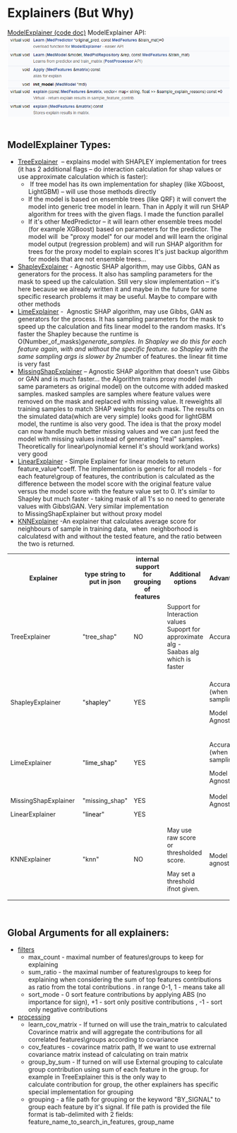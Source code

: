 # Explainers (But Why)
[ModelExplainer (code doc)](https://Medial-EarlySign.github.io/MR_LIBS/classModelExplainer)
ModelExplainer API:
<img src="/attachments/11206683/11206684.png"/>
 
## ModelExplainer Types:
- [TreeExplainer](https://Medial-EarlySign.github.io/MR_LIBS/classTreeExplainer)  – explains model with SHAPLEY implementation for trees (it has 2 additional flags – do interaction calculation for shap values or use approximate calculation which is faster):
  -  If tree model has its own implementation for shapley (like XGboost, LightGBM) – will use those methods directly
  - If the model is based on ensemble trees (like QRF) it will convert the model into generic tree model in learn. Than in Apply it will run SHAP algorithm for trees with the given flags. I made the function parallel
  - If it's other MedPredictor – it will learn other ensemble trees model (for example XGBoost) based on parameters for the predictor. The model will  be "proxy model" for our model and will learn the original model output (regression problem) and will run SHAP algorithm for trees for the proxy model to explain scores It's just backup algorithm for models that are not ensemble trees…
- [ShapleyExplainer](https://Medial-EarlySign.github.io/MR_LIBS/classShapleyExplainer) - Agnostic SHAP algorithm, may use Gibbs, GAN as generators for the process. It also has sampling parameters for the mask to speed up the calculation. Still very slow implementation – it's here because we already written it and maybe in the future for some specific research problems it may be useful. Maybe to compare with other methods
- [LimeExplainer](https://Medial-EarlySign.github.io/MR_LIBS/classLimeExplainer) -  Agnostic SHAP algorithm, may use Gibbs, GAN as generators for the process. It has sampling parameters for the mask to speed up the calculation and fits linear model to the random masks. It's faster the Shapley because the runtime is O(Number_of_masks)*generate_samples. In Shapley we do this for each feature again, with and without the specific feature. so Shapley with the same sampling args is slower by 2*number of features. the linear fit time is very fast
- [MissingShapExplainer](https://Medial-EarlySign.github.io/MR_LIBS/classMissingShapExplainer) – Agnostic SHAP algorithm that doesn't use Gibbs or GAN and is much faster… the Algorithm trains proxy model (with same parameters as original model) on the outcome with added masked samples. masked samples are samples where feature values were removed on the mask and replaced with missing value. It reweights all training samples to match SHAP weights for each mask. The results on the simulated data(which are very simple) looks good for lightGBM model, the runtime is also very good. The idea is that the proxy model can now handle much better missing values and we can just feed the model with missing values instead of generating "real" samples. Theoretically for linear\polynomial kernel it's should work(and works) very good
- [LinearExplainer](https://Medial-EarlySign.github.io/MR_LIBS/classLinearExplainer) - Simple Explainer for linear models to return feature_value*coeff. The implementation is generic for all models - for each feature\group of features, the contribution is calculated as the difference between the model score with the original feature value versus the model score with the feature value set to 0. It's similar to Shapley but much faster - taking mask of all 1's so no need to generate values with Gibbs\GAN. Very similar implementation to MissingShapExplainer but without proxy model
- [KNNExplainer](https://Medial-EarlySign.github.io/MR_LIBS/classKNN__Explainer) -An explainer that calculates average score for neighbours of sample in training data,  when  neighborhood is calculatesd with and without the tested feature, and the ratio between the two is returned.


<table><tbody>
<tr>
<th>Explainer</th>
<th>type string to put in json</th>
<th>internal support for grouping of features</th>
<th>Additional options</th>
<th>Advantages</th>
<th>run_time</th>
</tr>
<tr>
<td>TreeExplainer</td>
<td>"tree_shap"</td>
<td>NO</td>
<td>Support for Interaction values<br/>Supoprt for approximate alg - Saabas alg which is faster</td>
<td>Accurate</td>
<td>very fast!!</td>
</tr>
<tr>
<td>ShapleyExplainer</td>
<td>"<span style="color: rgb(0,0,0);">shapley</span>"</td>
<td>YES</td>
<td> </td>
<td><p><span><span>Accurate (when not sampling)</span></span></p><p><span>Model Agnostic</span></p></td>
<td>Very Slow, depend heavily in the number of features</td>
</tr>
<tr>
<td>LimeExplainer </td>
<td>"<span style="color: rgb(0,0,0);">lime_shap</span>"</td>
<td>YES</td>
<td> </td>
<td><p>Accurate (when not sampling)</p><p>Model Agnostic</p></td>
<td>Slow, but can be feasible</td>
</tr>
<tr>
<td>MissingShapExplainer </td>
<td>"missing_shap"</td>
<td>YES</td>
<td> </td>
<td><span>Model Agnostic</span></td>
<td>very fast!!</td>
</tr>
<tr>
<td>LinearExplainer </td>
<td>"<span style="color: rgb(0,0,0);">linear</span>"</td>
<td>YES</td>
<td> </td>
<td> </td>
<td>fastest!!</td>
</tr>
<tr>
<td>KNNExplainer</td>
<td>"knn"</td>
<td>NO</td>
<td><p>May use raw score or thresholded score.</p><p>May set a threshold ifnot given.</p></td>
<td>Model agnostic.</td>
<td>fast</td>
</tr>
</tbody></table>
 

## Global Arguments for all explainers:
- [filters](https://Medial-EarlySign.github.io/MR_LIBS/classExplainFilters)
  - max_count - maximal number of features\groups to keep for explaining 
  - sum_ratio - the maximal number of features\groups to keep for explaining when considering the sum of top features contributions as ratio from the total contributions . in range 0-1, 1 - means take all
  - sort_mode - 0 sort feature contributions by applying ABS (no importance for sign), +1 - sort only positive contributions , -1 - sort only negative contributions 
- [processing](https://Medial-EarlySign.github.io/MR_LIBS/classExplainProcessings)
  - learn_cov_matrix - If turned on will use the train_matrix to calculated Covarince matrix and will aggregate the contributions for all correlated features\groups according to covariance 
  - cov_features - covarince matrix path, If we want to use extrernal covariance matrix instead of calculating on train matrix
  - group_by_sum - If turned on will use External grouping to calculate group contribution using sum of each feature in the group. for example in TreeExplainer this is the only way to calculate contribution for group, the other explainers has specific special implementation for grouping
  - grouping - a file path for grouping or the keyword "BY_SIGNAL" to group each feature by it's signal. If file path is provided the file format is tab-delimited with 2 fields: feature_name_to_search_in_features, group_name
